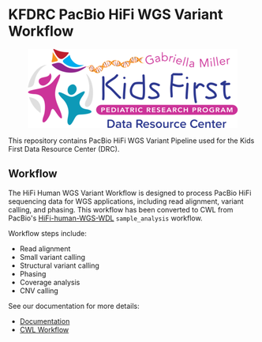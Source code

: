 # KFDRC PacBio HiFi WGS Variant Workflow

<p align="center">
  <img src="https://github.com/d3b-center/d3b-research-workflows/raw/master/doc/kfdrc-logo-sm.png">
</p>

This repository contains PacBio HiFi WGS Variant Pipeline used for the Kids First Data Resource Center (DRC).

## Workflow

The HiFi Human WGS Variant Workflow is designed to process PacBio HiFi sequencing data for WGS applications, including read alignment, variant calling, and phasing. This workflow has been converted to CWL from PacBio's [HiFi-human-WGS-WDL](https://github.com/PacificBiosciences/HiFi-human-WGS-WDL) `sample_analysis` workflow.

Workflow steps include: 
- Read alignment
- Small variant calling
- Structural variant calling
- Phasing
- Coverage analysis
- CNV calling

See our documentation for more details: 
- [Documentation](./docs/SAMPLE_ANALYSIS_README.md)
- [CWL Workflow](./workflows/sample_analysis.cwl)

